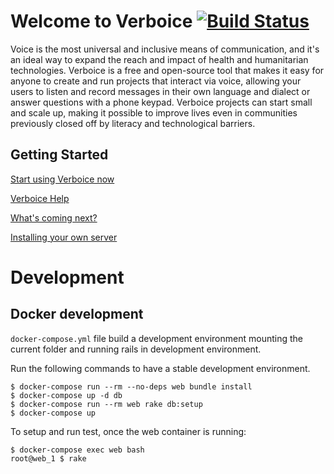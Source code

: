 Welcome to Verboice [![Build Status](https://travis-ci.org/instedd/verboice.svg?branch=master)](https://travis-ci.org/instedd/verboice)
=================

Voice is the most universal and inclusive means of communication, and it's an ideal way to expand the reach and impact of health and humanitarian technologies. Verboice is a free and open-source tool that makes it easy for anyone to create and run projects that interact via voice, allowing your users to listen and record messages in their own language and dialect or answer questions with a phone keypad. Verboice projects can start small and scale up, making it possible to improve lives even in communities previously closed off by literacy and technological barriers.


Getting Started
-------------
[Start using Verboice now](http://verboice.instedd.org)

[Verboice Help](https://github.com/instedd/verboice/wiki)

[What's coming next?](https://github.com/instedd/verboice/milestones)

[Installing your own server](https://github.com/instedd/verboice/wiki/Installing)

Development
===========

Docker development
------------------

`docker-compose.yml` file build a development environment mounting the current folder and running rails in development environment.

Run the following commands to have a stable development environment.

```
$ docker-compose run --rm --no-deps web bundle install
$ docker-compose up -d db
$ docker-compose run --rm web rake db:setup
$ docker-compose up
```

To setup and run test, once the web container is running:

```
$ docker-compose exec web bash
root@web_1 $ rake
```
